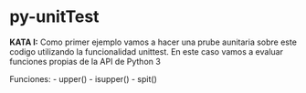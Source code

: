 # py-unitTest
**KATA I:** 
Como primer ejemplo vamos a hacer una prube aunitaria sobre este codigo utilizando la funcionalidad unittest.
En este caso vamos a evaluar funciones propias de la API de Python 3

Funciones:
    - upper()
    - isupper()
    - spit()